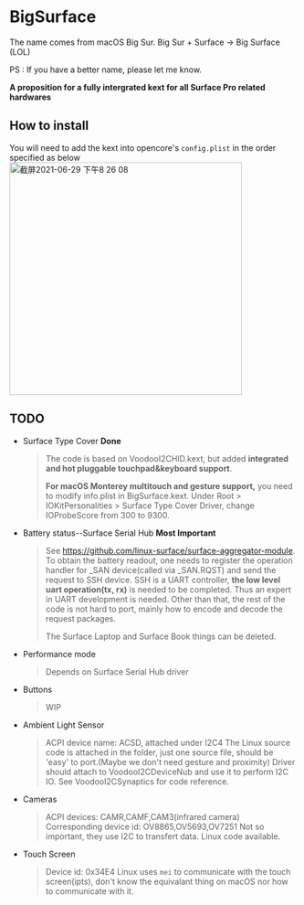 # BigSurface
The name comes from macOS Big Sur.
Big Sur + Surface -> Big Surface (LOL)

PS : If you have a better name, please let me know.

**A proposition for a fully intergrated kext for all Surface Pro related hardwares**

## How to install

You will need to add the kext into opencore's `config.plist` in the order specified as below
<img width="407" alt="截屏2021-06-29 下午8 26 08" src="https://user-images.githubusercontent.com/18528518/123798086-6feaca00-d919-11eb-9e87-2fb3d6268cfe.png">

## TODO
- Surface Type Cover                            **Done**
  
  > The code is based on VoodooI2CHID.kext, but added **integrated and hot pluggable touchpad&keyboard support**.
  > 
  > **For macOS Monterey multitouch and gesture support,** you need to modify info.plist in BigSurface.kext. Under Root > IOKitPersonalities > Surface Type Cover Driver, change IOProbeScore from 300 to 9300. 
  > 
- Battery status--Surface Serial Hub            **Most Important**
  > See https://github.com/linux-surface/surface-aggregator-module.
  > To obtain the battery readout, one needs to register the operation handler for _SAN device(called via _SAN.RQST) and send the request to SSH device.
  > SSH is a UART controller, **the low level uart operation(tx, rx)** is needed to be completed. Thus an expert in UART development is needed.
  > Other than that, the rest of the code is not hard to port, mainly how to encode and decode the request packages. 
  >
  > The Surface Laptop and Surface Book things can be deleted.
- Performance mode
  
  > Depends on Surface Serial Hub driver
- Buttons
  
  > WIP
- Ambient Light Sensor
  > ACPI device name: ACSD, attached under I2C4
  > The Linux source code is attached in the folder, just one source file, should be 'easy' to port.(Maybe we don't need gesture and proximity)
  > Driver should attach to VoodooI2CDeviceNub and use it to perform I2C IO.
  > See VoodooI2CSynaptics for code reference.
- Cameras
  > ACPI devices: CAMR,CAMF,CAM3(infrared camera)
  > Corresponding device id: OV8865,OV5693,OV7251
  > Not so important, they use I2C to transfert data. Linux code available.
- Touch Screen
  > Device id: 0x34E4
  > Linux uses `mei` to communicate with the touch screen(ipts), don't know the equivalant thing on macOS nor how to communicate with it.
